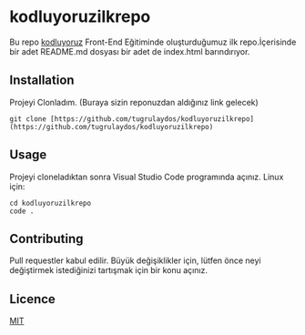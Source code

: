 # kodluyoruzilkrepo

Bu repo [kodluyoruz](https://www.kodluyoruz.org/) Front-End Eğitiminde oluşturduğumuz ilk repo.İçerisinde bir adet
README.md dosyası bir adet de index.html barındırıyor.

## Installation
Projeyi Clonladım. (Buraya sizin reponuzdan aldığınız link gelecek)

```
git clone [https://github.com/tugrulaydos/kodluyoruzilkrepo](https://github.com/tugrulaydos/kodluyoruzilkrepo)

```

## Usage
Projeyi cloneladıktan sonra Visual Studio Code programında açınız.
Linux için:

```
cd kodluyoruzilkrepo
code .
```

## Contributing
Pull requestler kabul edilir. Büyük değişiklikler için, lütfen önce neyi değiştirmek istediğinizi tartışmak için bir konu açınız.

## Licence
[MIT](https://choosealicense.com/licenses/mit/)


